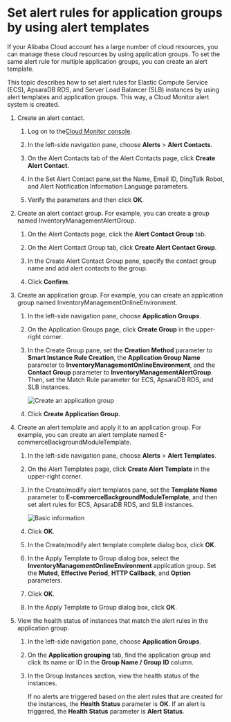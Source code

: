 # Set alert rules for application groups by using alert templates

If your Alibaba Cloud account has a large number of cloud resources, you can manage these cloud resources by using application groups. To set the same alert rule for multiple application groups, you can create an alert template.

This topic describes how to set alert rules for Elastic Compute Service \(ECS\), ApsaraDB RDS, and Server Load Balancer \(SLB\) instances by using alert templates and application groups. This way, a Cloud Monitor alert system is created.

1.  Create an alert contact.

    1.  Log on to the[Cloud Monitor console](https://cms-intl.console.aliyun.com).

    2.  In the left-side navigation pane, choose **Alerts** \> **Alert Contacts**.

    3.  On the Alert Contacts tab of the Alert Contacts page, click **Create Alert Contact**.

    4.  In the Set Alert Contact pane,set the Name, Email ID, DingTalk Robot, and Alert Notification Information Language parameters.

    5.  Verify the parameters and then click **OK**.

2.  Create an alert contact group. For example, you can create a group named InventoryManagementAlertGroup.

    1.  On the Alert Contacts page, click the **Alert Contact Group** tab.

    2.  On the Alert Contact Group tab, click **Create Alert Contact Group**.

    3.  In the Create Alert Contact Group pane, specify the contact group name and add alert contacts to the group.

    4.  Click **Confirm**.

3.  Create an application group. For example, you can create an application group named InventoryManagementOnlineEnvironment.

    1.  In the left-side navigation pane, choose **Application Groups**.

    2.  On the Application Groups page, click **Create Group** in the upper-right corner.

    3.  In the Create Group pane, set the **Creation Method** parameter to **Smart Instance Rule Creation**, the **Application Group Name** parameter to **InventoryManagementOnlineEnvironment**, and the **Contact Group** parameter to **InventoryManagementAlertGroup**. Then, set the Match Rule parameter for ECS, ApsaraDB RDS, and SLB instances.

        ![Create an application group](https://static-aliyun-doc.oss-accelerate.aliyuncs.com/assets/img/en-US/5172199061/p189908.png)

    4.  Click **Create Application Group**.

4.  Create an alert template and apply it to an application group. For example, you can create an alert template named E-commerceBackgroundModuleTemplate.

    1.  In the left-side navigation pane, choose **Alerts** \> **Alert Templates**.

    2.  On the Alert Templates page, click **Create Alert Template** in the upper-right corner.

    3.  In the Create/modify alert templates pane, set the **Template Name** parameter to **E-commerceBackgroundModuleTemplate**, and then set alert rules for ECS, ApsaraDB RDS, and SLB instances.

        ![Basic information](https://static-aliyun-doc.oss-accelerate.aliyuncs.com/assets/img/en-US/5172199061/p189863.png)

    4.  Click **OK**.

    5.  In the Create/modify alert template complete dialog box, click **OK**.

    6.  In the Apply Template to Group dialog box, select the **InventoryManagementOnlineEnvironment** application group. Set the **Muted**, **Effective Period**, **HTTP Callback**, and **Option** parameters.

    7.  Click **OK**.

    8.  In the Apply Template to Group dialog box, click **OK**.

5.  View the health status of instances that match the alert rules in the application group.

    1.  In the left-side navigation pane, choose **Application Groups**.

    2.  On the **Application grouping** tab, find the application group and click its name or ID in the **Group Name / Group ID** column.

    3.  In the Group Instances section, view the health status of the instances.

        If no alerts are triggered based on the alert rules that are created for the instances, the **Health Status** parameter is **OK**. If an alert is triggered, the **Health Status** parameter is **Alert Status**.


